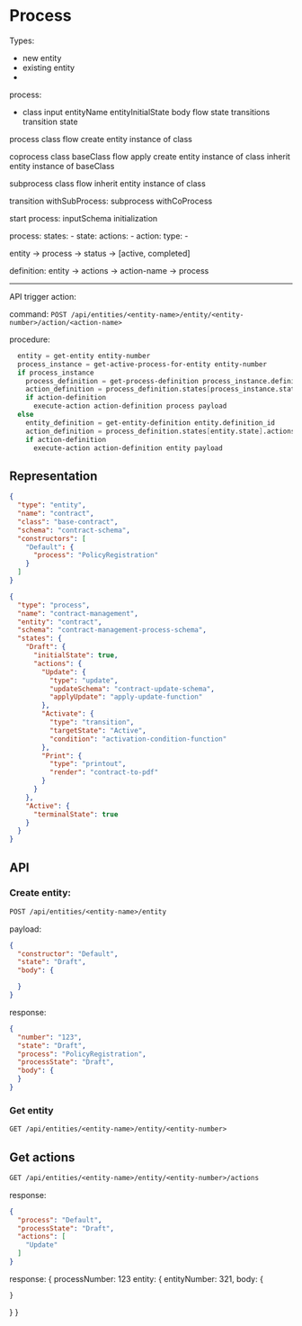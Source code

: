
# Process

Types:
  - new entity
  - existing entity
  - 




process:

- class
  input
     entityName
     entityInitialState
     body
  flow
    state
      transitions
        transition
          state

process
  class
  flow
  create entity instance of class

coprocess
  class
  baseClass
  flow
  apply
  create entity instance of class
  inherit entity instance of baseClass

subprocess
  class
  flow
  inherit entity instance of class

transition
  withSubProcess: subprocess
  withCoProcess

start process:
  inputSchema
  initialization

process:
  states:
    - state:
       actions:
         - action:
            type:
             - 

entity -> process -> status -> [active, completed]

definition:
entity -> actions -> action-name -> process

---------------------------------------------------------

API trigger action:

command: `POST /api/entities/<entity-name>/entity/<entity-number>/action/<action-name>`

procedure:

```meta
  entity = get-entity entity-number
  process_instance = get-active-process-for-entity entity-number
  if process_instance
    process_definition = get-process-definition process_instance.definition_id
    action_definition = process_definition.states[process_instance.state].actions[action-name]
    if action-definition
      execute-action action-definition process payload
  else
    entity_definition = get-entity-definition entity.definition_id
    action_definition = process_definition.states[entity.state].actions[action-name]
    if action-definition
      execute-action action-definition entity payload
```









## Representation

```json
{
  "type": "entity",
  "name": "contract",
  "class": "base-contract",
  "schema": "contract-schema",
  "constructors": [
    "Default": {
      "process": "PolicyRegistration"
    }
  ]
}
```

```json
{
  "type": "process",
  "name": "contract-management",
  "entity": "contract",
  "schema": "contract-management-process-schema",
  "states": {
    "Draft": {
      "initialState": true,
      "actions": {
        "Update": {
          "type": "update",
          "updateSchema": "contract-update-schema",
          "applyUpdate": "apply-update-function"
        },
        "Activate": {
          "type": "transition",
          "targetState": "Active",
          "condition": "activation-condition-function"
        },
        "Print": {
          "type": "printout",
          "render": "contract-to-pdf"
        }
      }
    },
    "Active": {
      "terminalState": true
    }
  }
}
```


## API

### Create entity:

```rest
POST /api/entities/<entity-name>/entity
```

payload:

```json
{
  "constructor": "Default",
  "state": "Draft",
  "body": {

  }
}
```

response:

```json
{
  "number": "123",
  "state": "Draft",
  "process": "PolicyRegistration",
  "processState": "Draft",
  "body": {
  }
}
```

### Get entity

```rest
GET /api/entities/<entity-name>/entity/<entity-number>
```

## Get actions

```rest
GET /api/entities/<entity-name>/entity/<entity-number>/actions
```

response:

```json
{
  "process": "Default",
  "processState": "Draft",
  "actions": [
    "Update"
  ]
}
```

response:
{
  processNumber: 123
  entity: {
    entityNumber: 321,
    body: {
      
    }
  }
}
```
